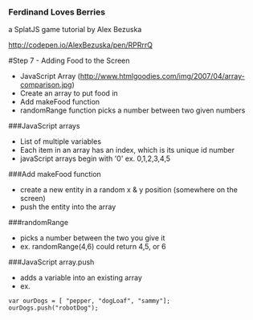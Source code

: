 ### Ferdinand Loves Berries
a SplatJS game tutorial by Alex Bezuska

http://codepen.io/AlexBezuska/pen/RPRrrQ

#Step 7 - Adding Food to the Screen
- JavaScript Array (http://www.htmlgoodies.com/img/2007/04/array-comparison.jpg)
- Create an array to put food in
- Add makeFood function
- randomRange function picks a number between two given numbers


###JavaScript arrays
- List of multiple variables
- Each item in an array has an index, which is its unique id number
- javaScript arrays begin with '0' ex. 0,1,2,3,4,5





###Add makeFood function
- create a new entity in a random x & y position (somewhere on the screen)
- push the entity into the array


###randomRange
- picks a number between the two you give it
- ex. randomRange(4,6) could return 4,5, or 6

###JavaScript array.push
- adds a variable into an existing array
- ex.  

```
var ourDogs = [ "pepper, "dogLoaf", "sammy"];
ourDogs.push("robotDog");

```



